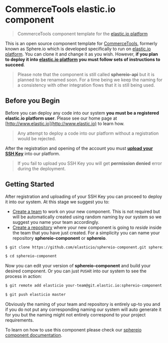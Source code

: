 # CommerceTools elastic.io component

> CommerceTools component template for the [elastic.io platform](http://www.elastic.io "elastic.io platform")

This is an open source component template for [CommerceTools](http://www.commercetools.com/en/), formerly known as Sphere.io which is developed specifically to run on [elastic.io platform](http://www.elastic.io "elastic.io platform"). You can clone it and change it as you wish. However, **if you plan to deploy it into [elastic.io platform](http://www.elastic.io "elastic.io platform") you must follow sets of instructions to succeed**.

> Please note that the component is still called **sphereio-api** but it is planned to be renamed soon. For a time being we keep the naming for a consistency with other integration flows that it is still being used.

## Before you Begin

Before you can deploy any code into our system **you must be a registered elastic.io platform user**. Please see our home page at [http://www.elastic.io](http://www.elastic.io) to learn how.

> Any attempt to deploy a code into our platform without a registration would be rejected.

After the registration and opening of the account you must **[upload your SSH Key](http://docs.elastic.io/docs/ssh-key)** into our platform.

> If you fail to upload you SSH Key you will get **permission denied** error during the deployment.

## Getting Started

After registration and uploading of your SSH Key you can proceed to deploy it into our system. At this stage we suggest you to:
* [Create a team](http://docs.elastic.io/page/team-management) to work on your new component. This is not required but will be automatically created using random naming by our system so we suggest you name your team accordingly.
* [Create a repository](http://docs.elastic.io/page/repository-management) where your new component is going to *reside* inside the team that you have just created. For a simplicity you can name your repository **sphereio-component** or **sphereio**.

```bash
$ git clone https://github.com/elasticio/sphereio-component.git sphereio-component

$ cd sphereio-component
```
Now you can edit your version of **sphereio-component** and build your desired component. Or you can just ``PUSH``it into our system to see the process in action:

```bash
$ git remote add elasticio your-team@git.elastic.io:sphereio-component.git

$ git push elasticio master
```
Obviously the naming of your team and repository is entirely up-to you and if you do not put any corresponding naming our system will auto generate it for you but the naming might not entirely correspond to your project requirements.

To learn on how to use this component please check our [sphereio component documentation](http://docs.elastic.io/docs/sphereio).
